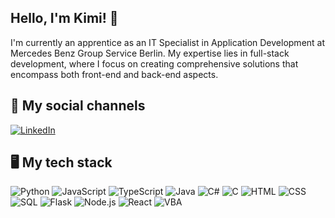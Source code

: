 ## Hello, I'm Kimi! 👋

I'm currently an apprentice as an IT Specialist in Application Development at Mercedes Benz Group Service Berlin. My expertise lies in full-stack development, where I focus on creating comprehensive solutions that encompass both front-end and back-end aspects.

## 👥 My social channels

[![LinkedIn](https://img.shields.io/badge/LinkedIn-Kimi_Fiedler-blue?style=for-the-badge&logo=linkedin)](https://www.linkedin.com/in/kimi-fiedler-5b72a1296/)

## 🖥️ My tech stack

![Python](https://img.shields.io/badge/Python-3776AB?style=for-the-badge&logo=python&logoColor=white) 
![JavaScript](https://img.shields.io/badge/JavaScript-F7DF1E?style=for-the-badge&logo=javascript&logoColor=black) 
![TypeScript](https://img.shields.io/badge/TypeScript-3178C6?style=for-the-badge&logo=typescript&logoColor=white) 
![Java](https://img.shields.io/badge/Java-007396?style=for-the-badge&logo=java&logoColor=white) 
![C#](https://img.shields.io/badge/C%23-239120?style=for-the-badge&logo=c-sharp&logoColor=white) 
![C](https://img.shields.io/badge/C-00599C?style=for-the-badge&logo=c&logoColor=white) 
![HTML](https://img.shields.io/badge/HTML-E34F26?style=for-the-badge&logo=html5&logoColor=white) 
![CSS](https://img.shields.io/badge/CSS-1572B6?style=for-the-badge&logo=css3&logoColor=white) 
![SQL](https://img.shields.io/badge/SQL-003B57?style=for-the-badge&logo=postgresql&logoColor=white) 
![Flask](https://img.shields.io/badge/Flask-000000?style=for-the-badge&logo=flask&logoColor=white) 
![Node.js](https://img.shields.io/badge/Node.js-339933?style=for-the-badge&logo=node.js&logoColor=white) 
![React](https://img.shields.io/badge/React-61DAFB?style=for-the-badge&logo=react&logoColor=black) 
![VBA](https://img.shields.io/badge/VBA-8672A2?style=for-the-badge&logo=vba&logoColor=white)
